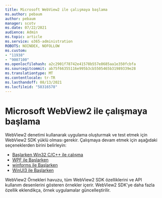 ```yaml
---
title: Microsoft WebView2 ile çalışmaya başlama
ms.author: pebaum
author: pebaum
manager: scotv
ms.date: 07/22/2021
audience: Admin
ms.topic: article
ms.service: o365-administration
ROBOTS: NOINDEX, NOFOLLOW
ms.custom:
- "11938"
- "9007100"
ms.openlocfilehash: a2c2901f78742e41578b557e8685aa1e350fcbfa
ms.sourcegitcommit: ab75f66355116e995b3cb5505465b31989339e28
ms.translationtype: MT
ms.contentlocale: tr-TR
ms.lasthandoff: 08/13/2021
ms.locfileid: "58316578"
---
```

# <a name="get-started-with-microsoft-webview2"></a>Microsoft WebView2 ile çalışmaya başlama

WebView2 denetimi kullanarak uygulama oluşturmak ve test etmek için WebView2 SDK yüklü olması gerekir. Çalışmaya devam etmek için aşağıdaki seçeneklerden birini belirleyin:

- [Başlarken Win32 C/C++ ile çalışma](https://docs.microsoft.com/microsoft-edge/webview2/get-started/win32)
- [WPF ile Başlarken](https://docs.microsoft.com/microsoft-edge/webview2/get-started/wpf)
- [winforms ile Başlarken](https://docs.microsoft.com/microsoft-edge/webview2/get-started/winforms)
- [WinUI3 ile Başlarken](https://docs.microsoft.com/microsoft-edge/webview2/get-started/winui)

WebView2 Örnekleri havuzu, tüm WebView2 SDK özelliklerini ve API kullanım desenlerini gösteren örnekler içerir. WebView2 SDK'ye daha fazla özellik eklendikça, örnek uygulamalar güncelleştirilir.

